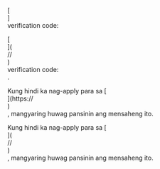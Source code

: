 [<br host>]<br action>verification code:<br code>

[<br host>](<br protocol>//<br host>)<br action>verification code:<br code>.

Kung hindi ka nag-apply para sa [<br host>](https://<br host>)<br action>, mangyaring huwag pansinin ang mensaheng ito.

Kung hindi ka nag-apply para sa [<br host>](<br protocol>//<br host>)<br action>, mangyaring huwag pansinin ang mensaheng ito.
